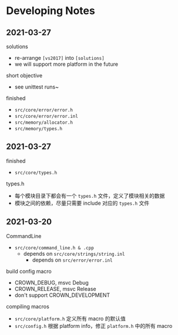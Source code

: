 # Developing Notes


## 2021-03-27

solutions

* re-arrange `[vs2017]` into `[solutions]`
* we will support more platform in the future

short objective

* see unittest runs~

finished

* `src/core/error/error.h`
* `src/core/error/error.inl`
* `src/memory/allocator.h`
* `src/memory/types.h`


## 2021-03-27

finished

* `src/core/types.h`

types.h

* 每个模块目录下都会有一个 `types.h` 文件，定义了模块相关的数据
* 模块之间的依赖，尽量只需要 include 对应的 `types.h` 文件


## 2021-03-20

CommandLine

* `src/core/command_line.h & .cpp`
  * depends on `src/core/strings/string.inl`
    * depends on `src/error/error.inl`

build config macro

* CROWN_DEBUG, msvc Debug
* CROWN_RELEASE, msvc Release
* don't support CROWN_DEVELOPMENT

compiling macros

* `src/core/platform.h` 定义所有 macro 的默认值
* `src/config.h` 根据 platform info，修正 `platform.h` 中的所有 macro

